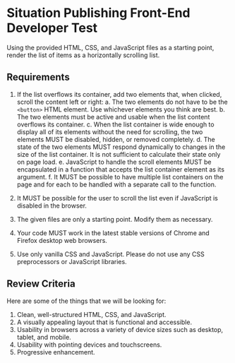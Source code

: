 # Situation Publishing Front-End Developer Test

Using the provided HTML, CSS, and JavaScript files as a starting point, render
the list of items as a horizontally scrolling list.

## Requirements

1. If the list overflows its container, add two elements that, when clicked,
   scroll the content left or right:
     a. The two elements do not have to be the `<button>` HTML element.  Use
        whichever elements you think are best.
     b. The two elements must be active and usable when the list content
        overflows its container.
     c. When the list container is wide enough to display all of its elements
        without the need for scrolling, the two elements MUST be disabled,
        hidden, or removed completely.
     d. The state of the two elements MUST respond dynamically to changes in
        the size of the list container.  It is not sufficient to calculate
        their state only on page load.
     e. JavaScript to handle the scroll elements MUST be encapsulated in a
        function that accepts the list container element as its argument.
     f. It MUST be possible to have multiple list containers on the page and
        for each to be handled with a separate call to the function.

2. It MUST be possible for the user to scroll the list even if JavaScript is
   disabled in the browser.

3. The given files are only a starting point.  Modify them as necessary.

4. Your code MUST work in the latest stable versions of Chrome and Firefox
   desktop web browsers.

5. Use only vanilla CSS and JavaScript.  Please do not use any CSS
   preprocessors or JavaScript libraries.

## Review Criteria

Here are some of the things that we will be looking for:

1. Clean, well-structured HTML, CSS, and JavaScript.
2. A visually appealing layout that is functional and accessible.
3. Usability in browsers across a variety of device sizes such as desktop,
   tablet, and mobile.
4. Usability with pointing devices and touchscreens.
5. Progressive enhancement.
